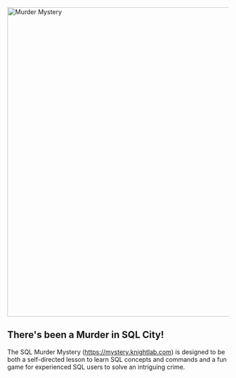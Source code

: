 
<img width="703" alt="Murder Mystery" src="https://user-images.githubusercontent.com/58165250/188505213-33c087bb-1db6-4c85-8192-28388985cdaa.PNG">


## There's been a Murder in SQL City! 


  The SQL Murder Mystery (https://mystery.knightlab.com) is designed to be both a self-directed lesson to learn SQL concepts and commands and 
  a fun game for experienced SQL users to solve an intriguing crime.
